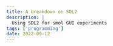 ```yaml
---
title: A breakdown on SDL2
description: |
  Using SDL2 for smol GUI experiments
tags: ['programming']
date: 2022-09-12
---
```


